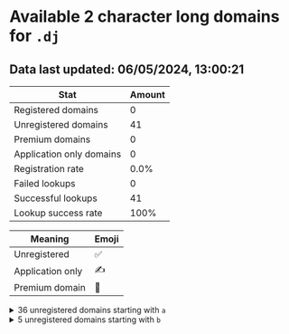 # Available 2 character long domains for `.dj`

## Data last updated: 06/05/2024, 13:00:21

|Stat|Amount|
|--|--|
|Registered domains|0|
|Unregistered domains|41|
|Premium domains|0|
|Application only domains|0|
|Registration rate|0.0%|
|Failed lookups|0|
|Successful lookups|41|
|Lookup success rate|100%|


|Meaning|Emoji|
|--|--|
|Unregistered|:white_check_mark:|
|Application only|:writing_hand:|
|Premium domain|:gem:|

<details>
<summary>36 unregistered domains starting with <bold><code>a</code></bold></summary>

|Type|Domain|
|--|--|
|:white_check_mark:|`a0.dj`|
|:white_check_mark:|`a1.dj`|
|:white_check_mark:|`a2.dj`|
|:white_check_mark:|`a3.dj`|
|:white_check_mark:|`a4.dj`|
|:white_check_mark:|`a5.dj`|
|:white_check_mark:|`a6.dj`|
|:white_check_mark:|`a7.dj`|
|:white_check_mark:|`a8.dj`|
|:white_check_mark:|`a9.dj`|
|:white_check_mark:|`aa.dj`|
|:white_check_mark:|`ab.dj`|
|:white_check_mark:|`ac.dj`|
|:white_check_mark:|`ad.dj`|
|:white_check_mark:|`ae.dj`|
|:white_check_mark:|`af.dj`|
|:white_check_mark:|`ag.dj`|
|:white_check_mark:|`ah.dj`|
|:white_check_mark:|`ai.dj`|
|:white_check_mark:|`aj.dj`|
|:white_check_mark:|`ak.dj`|
|:white_check_mark:|`al.dj`|
|:white_check_mark:|`am.dj`|
|:white_check_mark:|`an.dj`|
|:white_check_mark:|`ao.dj`|
|:white_check_mark:|`ap.dj`|
|:white_check_mark:|`aq.dj`|
|:white_check_mark:|`ar.dj`|
|:white_check_mark:|`as.dj`|
|:white_check_mark:|`at.dj`|
|:white_check_mark:|`au.dj`|
|:white_check_mark:|`av.dj`|
|:white_check_mark:|`aw.dj`|
|:white_check_mark:|`ax.dj`|
|:white_check_mark:|`ay.dj`|
|:white_check_mark:|`az.dj`|
</details>
<details>
<summary>5 unregistered domains starting with <bold><code>b</code></bold></summary>

|Type|Domain|
|--|--|
|:white_check_mark:|`ba.dj`|
|:white_check_mark:|`bb.dj`|
|:white_check_mark:|`bc.dj`|
|:white_check_mark:|`bd.dj`|
|:white_check_mark:|`be.dj`|
</details>